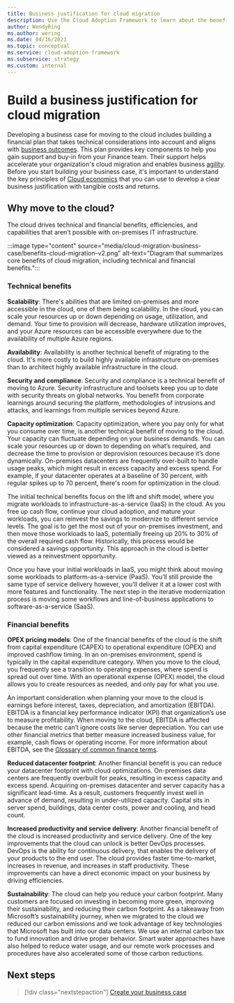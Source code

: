 ```yaml
---
title: Business justification for cloud migration
description: Use the Cloud Adoption Framework to learn about the benefits of Azure and to develop a business justification for cloud migration.
author: WendyRing
ms.author: wering
ms.date: 04/16/2021
ms.topic: conceptual
ms.service: cloud-adoption-framework
ms.subservice: strategy
ms.custom: internal
---
```


# Build a business justification for cloud migration

Developing a business case for moving to the cloud includes building a financial plan that takes technical considerations into account and aligns with [business outcomes](business-outcomes/index.md). This plan provides key components to help you gain support and buy-in from your Finance team. Their support helps accelerate your organization's cloud migration and enables business [agility](business-outcomes/agility-outcomes.md). Before you start building your business case, it's important to understand the key principles of [Cloud economics](https://www.microsoft.com) that you can use to develop a clear business justification with tangible costs and returns.

## Why move to the cloud?

The cloud drives technical and financial benefits, efficiencies, and capabilities that aren’t possible with on-premises IT infrastructure.

  :::image type="content" source="media/cloud-migration-business-case/benefits-cloud-migration-v2.png" alt-text="Diagram that summarizes core benefits of cloud migration, including technical and financial benefits.":::

### Technical benefits

**Scalability**: There's abilities that are limited on-premises and more accessible in the cloud, one of them being scalability. In the cloud, you can scale your resources up or down depending on usage, utilization, and demand. Your time to provision will decrease, hardware utilization improves, and your Azure resources can be accessible everywhere due to the availability of multiple Azure regions.

**Availability**: Availability is another technical benefit of migrating to the cloud. It's more costly to build highly available infrastructure on-premises than to architect highly available infrastructure in the cloud.

**Security and compliance**: Security and compliance is a technical benefit of moving to Azure. Security infrastructure and toolsets keep you up to date with security threats on global networks. You benefit from corporate learnings around securing the platform, methodologies of intrusions and attacks, and learnings from multiple services beyond Azure.

**Capacity optimization**: Capacity optimization, where you pay only for what you consume over time, is another technical benefit of moving to the cloud. Your capacity can fluctuate depending on your business demands. You can scale your resources up or down to depending on what’s required, and decrease the time to provision or deprovision resources because it’s done dynamically. On-premises datacenters are frequently over-built to handle usage peaks, which might result in excess capacity and excess spend. For example, if your datacenter operates at a baseline of 30 percent, with regular spikes up to 70 percent, there's room for optimization in the cloud.

The initial technical benefits focus on the lift and shift model, where  you migrate workloads to infrastructure-as-a-service (IaaS) in the cloud. As you free up cash flow, continue your cloud adoption, and mature your workloads, you can reinvest the savings to modernize to different service levels. The goal is to get the most out of your on-premises investment, and then move those workloads to IaaS, potentially freeing up 20% to 30% of the overall required cash flow. Historically, this process would be considered a savings opportunity. This approach in the cloud is better viewed as a reinvestment opportunity.

Once you have your initial workloads in IaaS, you might think about moving some workloads to platform-as-a-service (PaaS). You’ll still provide the same type of service delivery however, you'll deliver it at a lower cost with more features and functionality. The next step in the iterative modernization process is moving some workflows and line-of-business applications to software-as-a-service (SaaS).

### Financial benefits

**OPEX pricing models**: One of the financial benefits of the cloud is the shift from capital expenditure (CAPEX) to operational expenditure (OPEX) and improved cashflow timing. In an on-premises environment, spend is typically in the capital expenditure category. When you move to the cloud, you frequently see a transition to operating expenses, where spend is spread out over time. With an operational expense (OPEX) model, the cloud allows you to create resources as needed, and only pay for what you use.

An important consideration when planning your move to the cloud is earnings before interest, taxes, depreciation, and amortization (EBITDA). EBITDA is a financial key performance indicator (KPI) that organization’s use to measure profitability. When moving to the cloud, EBITDA is affected because the metric can’t ignore costs like server depreciation. You can use other financial metrics that better measure increased business value, for example, cash flows or operating income. For more information about EBITDA, see the [Glossary of common finance terms](finance-vocabulary-terms.md).

**Reduced datacenter footprint**: Another financial benefit is you can reduce your datacenter footprint with cloud optimizations. On-premises data centers are frequently overbuilt for peaks, resulting in excess capacity and excess spend. Acquiring on-premises datacenter and server capacity has a significant lead-time. As a result, customers frequently invest well in advance of demand, resulting in under-utilized capacity. Capital sits in server spend, buildings, data center costs, power and cooling, and head count.

**Increased productivity and service delivery**: Another financial benefit of the cloud is increased productivity and service delivery. One of the key improvements that the cloud can unlock is better DevOps processes. DevOps is the ability for continuous delivery, that enables the delivery of your products to the end user. The cloud provides faster time-to-market, increases in revenue, and increases in staff productivity. These improvements can have a direct economic impact on your business by driving efficiencies.

**Sustainability**: The cloud can help you reduce your carbon footprint. Many customers are focused on investing in becoming more green, improving their sustainability, and reducing their carbon footprint. As a takeaway from Microsoft’s sustainability journey, when we migrated to the cloud we reduced our carbon emissions and we took advantage of key technologies that Microsoft has built into our data centers. We use an internal carbon tax to fund innovation and drive proper behavior. Smart water approaches have also helped to reduce water usage, and our remote work processes and procedures have also accelerated some of those carbon reductions.

## Next steps

> [!div class="nextstepaction"]
> [Create your business case](./create-financial-plan.md)
